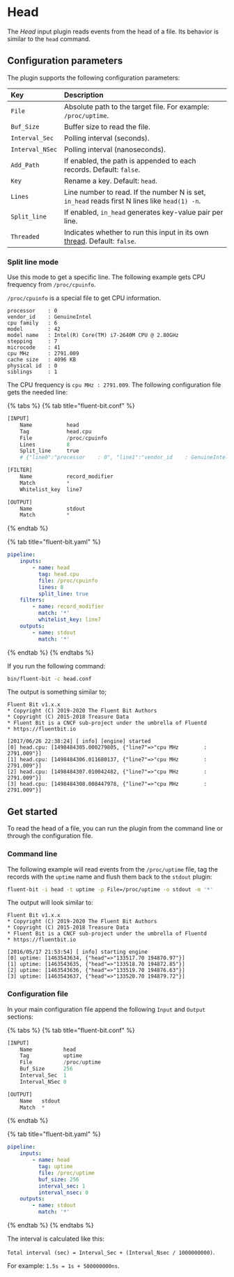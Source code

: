 # Head

The _Head_ input plugin reads events from the head of a file. Its behavior is similar to the `head` command.

## Configuration parameters

The plugin supports the following configuration parameters:

| Key | Description |
| :-- | :---------- |
| `File` | Absolute path to the target file. For example: `/proc/uptime`. |
| `Buf_Size` | Buffer size to read the file. |
| `Interval_Sec` | Polling interval (seconds). |
| `Interval_NSec` | Polling interval (nanoseconds). |
| `Add_Path` | If enabled, the path is appended to each records. Default: `false`. |
| `Key` | Rename a key. Default: `head`. |
| `Lines` | Line number to read. If the number N is set, `in_head` reads first N lines like `head(1) -n`. |
| `Split_line` | If enabled, `in_head` generates key-value pair per line. |
| `Threaded` | Indicates whether to run this input in its own [thread](../../administration/multithreading.md#inputs). Default: `false`. |

### Split line mode

Use this mode to get a specific line. The following example gets CPU frequency from `/proc/cpuinfo`.

`/proc/cpuinfo` is a special file to get CPU information.

```text
processor    : 0
vendor_id    : GenuineIntel
cpu family   : 6
model        : 42
model name   : Intel(R) Core(TM) i7-2640M CPU @ 2.80GHz
stepping     : 7
microcode    : 41
cpu MHz      : 2791.009
cache size   : 4096 KB
physical id  : 0
siblings     : 1
```

The CPU frequency is `cpu MHz : 2791.009`. The following configuration file gets the needed line:

{% tabs %}
{% tab title="fluent-bit.conf" %}

```python
[INPUT]
    Name           head
    Tag            head.cpu
    File           /proc/cpuinfo
    Lines          8
    Split_line     true
    # {"line0":"processor    : 0", "line1":"vendor_id    : GenuineIntel" ...}

[FILTER]
    Name           record_modifier
    Match          *
    Whitelist_key  line7

[OUTPUT]
    Name           stdout
    Match          *
```

{% endtab %}

{% tab title="fluent-bit.yaml" %}

```yaml
pipeline:
    inputs:
        - name: head
          tag: head.cpu
          file: /proc/cpuinfo
          lines: 8
          split_line: true
    filters:
        - name: record_modifier
          match: '*'
          whitelist_key: line7
    outputs:
        - name: stdout
          match: '*'
```

{% endtab %}
{% endtabs %}

If you run the following command:

```bash
bin/fluent-bit -c head.conf
```

The output is something similar to;

```text
Fluent Bit v1.x.x
* Copyright (C) 2019-2020 The Fluent Bit Authors
* Copyright (C) 2015-2018 Treasure Data
* Fluent Bit is a CNCF sub-project under the umbrella of Fluentd
* https://fluentbit.io

[2017/06/26 22:38:24] [ info] [engine] started
[0] head.cpu: [1498484305.000279805, {"line7"=>"cpu MHz        : 2791.009"}]
[1] head.cpu: [1498484306.011680137, {"line7"=>"cpu MHz        : 2791.009"}]
[2] head.cpu: [1498484307.010042482, {"line7"=>"cpu MHz        : 2791.009"}]
[3] head.cpu: [1498484308.008447978, {"line7"=>"cpu MHz        : 2791.009"}]
```

## Get started

To read the head of a file, you can run the plugin from the command line or through the configuration file.

### Command line

The following example will read events from the `/proc/uptime` file, tag the records with the `uptime` name and flush them back to the `stdout` plugin:

```bash
fluent-bit -i head -t uptime -p File=/proc/uptime -o stdout -m '*'
```

The output will look similar to:

```text
Fluent Bit v1.x.x
* Copyright (C) 2019-2020 The Fluent Bit Authors
* Copyright (C) 2015-2018 Treasure Data
* Fluent Bit is a CNCF sub-project under the umbrella of Fluentd
* https://fluentbit.io

[2016/05/17 21:53:54] [ info] starting engine
[0] uptime: [1463543634, {"head"=>"133517.70 194870.97"}]
[1] uptime: [1463543635, {"head"=>"133518.70 194872.85"}]
[2] uptime: [1463543636, {"head"=>"133519.70 194876.63"}]
[3] uptime: [1463543637, {"head"=>"133520.70 194879.72"}]
```

### Configuration file

In your main configuration file append the following `Input` and `Output` sections:

{% tabs %}
{% tab title="fluent-bit.conf" %}

```python
[INPUT]
    Name          head
    Tag           uptime
    File          /proc/uptime
    Buf_Size      256
    Interval_Sec  1
    Interval_NSec 0

[OUTPUT]
    Name   stdout
    Match  *
```

{% endtab %}

{% tab title="fluent-bit.yaml" %}

```yaml
pipeline:
    inputs:
        - name: head
          tag: uptime
          file: /proc/uptime
          buf_size: 256
          interval_sec: 1
          interval_nsec: 0
    outputs:
        - name: stdout
          match: '*'
```

{% endtab %}
{% endtabs %}

The interval is calculated like this:

`Total interval (sec) = Interval_Sec + (Interval_Nsec / 1000000000)`.

For example: `1.5s = 1s + 500000000ns`.
